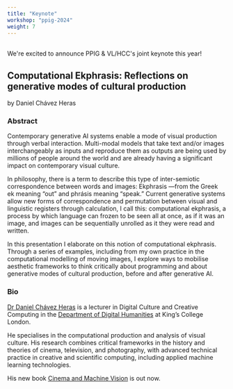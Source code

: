 ```yaml
---
title: "Keynote"
workshop: "ppig-2024"
weight: 7
---
```


<br>
We're excited to announce PPIG & VL/HCC's joint keynote this year!

## Computational Ekphrasis: Reflections on generative modes of cultural production

by Daniel Chávez Heras

### Abstract

Contemporary generative AI systems enable a mode of visual production through verbal interaction. Multi-modal models that take text and/or images interchangeably as inputs and reproduce them as outputs are being used by millions of people around the world and are already having a significant impact on contemporary visual culture.

In philosophy, there is a term to describe this type of inter-semiotic correspondence between words and images: Ekphrasis ―from the Greek ek meaning “out” and phrásis meaning “speak.” Current generative systems allow new forms of correspondence and permutation between visual and linguistic registers through calculation, I call this: computational ekphrasis, a process by which language can frozen to be seen all at once, as if it was an image, and images can be sequentially unrolled as it they were read and written.

In this presentation I elaborate on this notion of computational ekphrasis. Through a series of examples, including from my own practice in the computational modelling of moving images, I explore ways to mobilise aesthetic frameworks to think critically about programming and about generative modes of cultural production, before and after generative AI.

### Bio

[Dr Daniel Chávez Heras](https://movingpixel.net/) is a lecturer in Digital Culture and Creative Computing in the [Department of Digital Humanities](https://www.kcl.ac.uk/ddh) at King’s College London.

He specialises in the computational production and analysis of visual culture. His research combines critical frameworks in the history and theories of cinema, television, and photography, with advanced technical practice in creative and scientific computing, including applied machine learning technologies.

His new book [Cinema and Machine Vision](https://edinburghuniversitypress.com/book-cinema-and-machine-vision.html) is out now.
